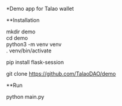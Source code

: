 *Demo app for Talao wallet 

**Installation 

mkdir demo  
cd demo  
python3 -m venv venv  
. venv/bin/activate  

pip install flask-session  

git clone https://github.com/TalaoDAO/demo  

**Run

python main.py  
